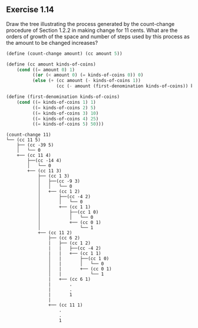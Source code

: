 ## Exercise 1.14

Draw the tree illustrating the process generated by the count-change procedure of Section 1.2.2 in making change for 11 cents. What are the orders of growth of the space and number of steps used by this process as the amount to be changed increases?

```scheme
(define (count-change amount) (cc amount 5))

(define (cc amount kinds-of-coins)
    (cond ((= amount 0) 1)
          ((or (< amount 0) (= kinds-of-coins 0)) 0)
          (else (+ (cc amount (- kinds-of-coins 1))
                   (cc (- amount (first-denomination kinds-of-coins)) kinds-of-coins)))))

(define (first-denomination kinds-of-coins)
    (cond ((= kinds-of-coins 1) 1)
          ((= kinds-of-coins 2) 5)
          ((= kinds-of-coins 3) 10)
          ((= kinds-of-coins 4) 25)
          ((= kinds-of-coins 5) 50)))
```

```
(count-change 11)
└── (cc 11 5)
    ├── (cc -39 5)
    │   └── 0
    +── (cc 11 4)
        ├──(cc -14 4)
        │   └── 0
        +── (cc 11 3)
            ├── (cc 1 3)
            │   ├──(cc -9 3)
            │   │   └── 0
            │   +── (cc 1 2)
            │       ├──(cc -4 2)
            │       │   └── 0
            │       +── (cc 1 1)
            │           ├──(cc 1 0)
            │           │   └── 0
            │           +── (cc 0 1)
            │               └── 1
            +── (cc 11 2)
                ├── (cc 6 2)
                |   ├── (cc 1 2)
                |   |   ├──(cc -4 2)
                |   |   +── (cc 1 1)
                │   |       ├──(cc 1 0)
                │   |       │   └── 0
                │   |       +── (cc 0 1)
                │   |           └── 1
                |   +── (cc 6 1)
                |       .
                |       .
                |       1
                |
                +── (cc 11 1)
                    .
                    .
                    1

```
